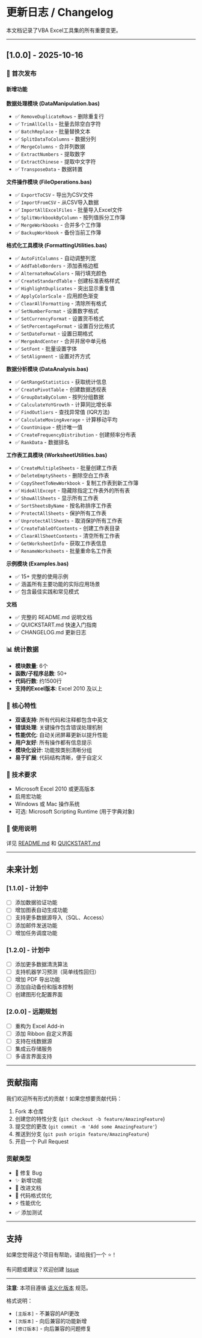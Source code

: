 # 更新日志 / Changelog

本文档记录了VBA Excel工具集的所有重要变更。

---

## [1.0.0] - 2025-10-16

### 🎉 首次发布

#### 新增功能

**数据处理模块 (DataManipulation.bas)**
- ✅ `RemoveDuplicateRows` - 删除重复行
- ✅ `TrimAllCells` - 批量去除空白字符
- ✅ `BatchReplace` - 批量替换文本
- ✅ `SplitDataToColumns` - 数据分列
- ✅ `MergeColumns` - 合并列数据
- ✅ `ExtractNumbers` - 提取数字
- ✅ `ExtractChinese` - 提取中文字符
- ✅ `TransposeData` - 数据转置

**文件操作模块 (FileOperations.bas)**
- ✅ `ExportToCSV` - 导出为CSV文件
- ✅ `ImportFromCSV` - 从CSV导入数据
- ✅ `ImportAllExcelFiles` - 批量导入Excel文件
- ✅ `SplitWorkbookByColumn` - 按列值拆分工作簿
- ✅ `MergeWorkbooks` - 合并多个工作簿
- ✅ `BackupWorkbook` - 备份当前工作簿

**格式化工具模块 (FormattingUtilities.bas)**
- ✅ `AutoFitColumns` - 自动调整列宽
- ✅ `AddTableBorders` - 添加表格边框
- ✅ `AlternateRowColors` - 隔行填充颜色
- ✅ `CreateStandardTable` - 创建标准表格样式
- ✅ `HighlightDuplicates` - 突出显示重复值
- ✅ `ApplyColorScale` - 应用颜色渐变
- ✅ `ClearAllFormatting` - 清除所有格式
- ✅ `SetNumberFormat` - 设置数字格式
- ✅ `SetCurrencyFormat` - 设置货币格式
- ✅ `SetPercentageFormat` - 设置百分比格式
- ✅ `SetDateFormat` - 设置日期格式
- ✅ `MergeAndCenter` - 合并并居中单元格
- ✅ `SetFont` - 批量设置字体
- ✅ `SetAlignment` - 设置对齐方式

**数据分析模块 (DataAnalysis.bas)**
- ✅ `GetRangeStatistics` - 获取统计信息
- ✅ `CreatePivotTable` - 创建数据透视表
- ✅ `GroupDataByColumn` - 按列分组数据
- ✅ `CalculateYoYGrowth` - 计算同比增长率
- ✅ `FindOutliers` - 查找异常值 (IQR方法)
- ✅ `CalculateMovingAverage` - 计算移动平均
- ✅ `CountUnique` - 统计唯一值
- ✅ `CreateFrequencyDistribution` - 创建频率分布表
- ✅ `RankData` - 数据排名

**工作表工具模块 (WorksheetUtilities.bas)**
- ✅ `CreateMultipleSheets` - 批量创建工作表
- ✅ `DeleteEmptySheets` - 删除空白工作表
- ✅ `CopySheetToNewWorkbook` - 复制工作表到新工作簿
- ✅ `HideAllExcept` - 隐藏除指定工作表外的所有表
- ✅ `ShowAllSheets` - 显示所有工作表
- ✅ `SortSheetsByName` - 按名称排序工作表
- ✅ `ProtectAllSheets` - 保护所有工作表
- ✅ `UnprotectAllSheets` - 取消保护所有工作表
- ✅ `CreateTableOfContents` - 创建工作表目录
- ✅ `ClearAllSheetContents` - 清空所有工作表
- ✅ `GetWorksheetInfo` - 获取工作表信息
- ✅ `RenameWorksheets` - 批量重命名工作表

**示例模块 (Examples.bas)**
- ✅ 15+ 完整的使用示例
- ✅ 涵盖所有主要功能的实际应用场景
- ✅ 包含最佳实践和常见模式

**文档**
- ✅ 完整的 README.md 说明文档
- ✅ QUICKSTART.md 快速入门指南
- ✅ CHANGELOG.md 更新日志

### 📊 统计数据

- **模块数量**: 6个
- **函数/子程序总数**: 50+
- **代码行数**: 约1500行
- **支持的Excel版本**: Excel 2010 及以上

### 🎯 核心特性

- **双语支持**: 所有代码和注释都包含中英文
- **错误处理**: 关键操作包含错误处理机制
- **性能优化**: 自动关闭屏幕更新以提升性能
- **用户友好**: 所有操作都有信息提示
- **模块化设计**: 功能按类别清晰分组
- **易于扩展**: 代码结构清晰，便于自定义

### 🔧 技术要求

- Microsoft Excel 2010 或更高版本
- 启用宏功能
- Windows 或 Mac 操作系统
- 可选: Microsoft Scripting Runtime (用于字典对象)

### 📝 使用说明

详见 [README.md](README.md) 和 [QUICKSTART.md](QUICKSTART.md)

---

## 未来计划

### [1.1.0] - 计划中
- [ ] 添加数据验证功能
- [ ] 增加图表自动生成功能
- [ ] 支持更多数据源导入（SQL、Access）
- [ ] 添加邮件发送功能
- [ ] 增加任务调度功能

### [1.2.0] - 计划中
- [ ] 添加更多数据清洗算法
- [ ] 支持机器学习预测（简单线性回归）
- [ ] 增加 PDF 导出功能
- [ ] 添加自动备份和版本控制
- [ ] 创建图形化配置界面

### [2.0.0] - 远期规划
- [ ] 重构为 Excel Add-in
- [ ] 添加 Ribbon 自定义界面
- [ ] 支持在线数据源
- [ ] 集成云存储服务
- [ ] 多语言界面支持

---

## 贡献指南

我们欢迎所有形式的贡献！如果您想要贡献代码：

1. Fork 本仓库
2. 创建您的特性分支 (`git checkout -b feature/AmazingFeature`)
3. 提交您的更改 (`git commit -m 'Add some AmazingFeature'`)
4. 推送到分支 (`git push origin feature/AmazingFeature`)
5. 开启一个 Pull Request

### 贡献类型

- 🐛 修复 Bug
- ✨ 新增功能
- 📝 改进文档
- 🎨 代码格式优化
- ⚡ 性能优化
- ✅ 添加测试

---

## 支持

如果您觉得这个项目有帮助，请给我们一个 ⭐！

有问题或建议？欢迎创建 [Issue](https://github.com/zeoy23/VBA-/issues)

---

**注意**: 本项目遵循 [语义化版本](https://semver.org/) 规范。

格式说明：
- `[主版本]` - 不兼容的API更改
- `[次版本]` - 向后兼容的功能新增
- `[修订版本]` - 向后兼容的问题修复
